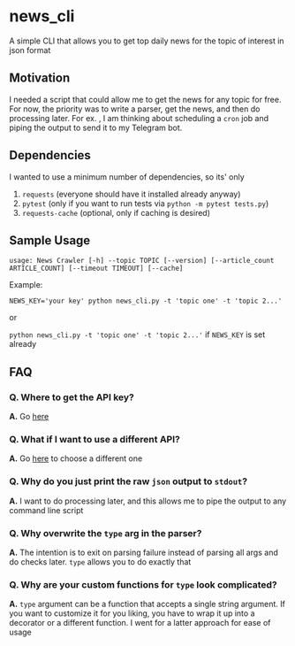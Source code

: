 # news_cli

A simple CLI that allows you to get top daily news for the topic of interest in json format

## Motivation

I needed a script that could allow me to get the news for any topic for free. For now, the priority was to write a parser, get the news, and then do processing later. For ex. , I am thinking about scheduling a `cron` job and piping the output to send it to my Telegram bot.

## Dependencies

I wanted to use a minimum number of dependencies, so its' only

1. `requests` (everyone should have it installed already anyway)
2. `pytest` (only if you want to run tests via `python -m pytest tests.py`)
3. `requests-cache` (optional, only if caching is desired)

## Sample Usage

```{shell}
usage: News Crawler [-h] --topic TOPIC [--version] [--article_count ARTICLE_COUNT] [--timeout TIMEOUT] [--cache]
```

Example:

`NEWS_KEY='your key' python news_cli.py -t 'topic one' -t 'topic 2...'`

or

`python news_cli.py -t 'topic one' -t 'topic 2...'` if `NEWS_KEY` is set already

## FAQ

### Q. Where to get the API key?

**A.** Go [here](https://gnews.io)

### Q. What if I want to use a different API?

**A.** Go [here](https://github.com/public-apis/public-apis#news) to choose a different one

### Q. Why do you just print the raw `json` output to `stdout`?

**A.** I want to do processing later, and this allows me to pipe the output to any command line script

### Q. Why overwrite the `type` arg in the parser?

**A.** The intention is to exit on parsing failure instead of parsing all args and do checks later. `type` allows you to do exactly that

### Q. Why are your custom functions for `type` look complicated?

**A.** `type` argument can be a function that accepts a single string argument. If you want to customize it for you liking, you have to wrap it up into a decorator or a different function. I went for a latter approach for ease of usage
